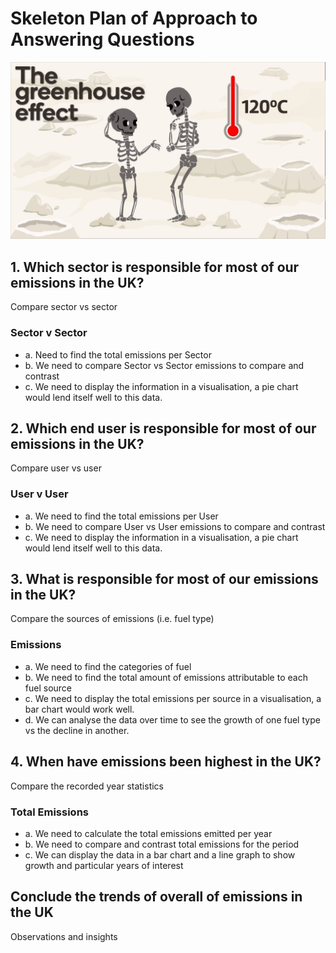 # Skeleton Plan of Approach to Answering Questions

![ghgskeleton](Images/maxresdefault.jpeg)

## 1. Which sector  is responsible for most of our emissions in the UK?

Compare sector vs sector

### Sector v Sector
- a. Need to find the total emissions per Sector
- b. We need to compare Sector vs Sector emissions to compare and contrast
- c. We need to display the information in a visualisation, a pie chart would lend itself well to this data. 


## 2. Which end user is responsible for most of our emissions in the UK?

 Compare user vs user 

 ### User v User
 - a. We need to find the total emissions per User
 - b. We need to compare User vs User emissions to compare and contrast
 - c. We need to display the information in a visualisation, a pie chart would lend itself well to this data. 
 
## 3. What is responsible for most of our emissions in the UK?

Compare the sources of emissions (i.e. fuel type)

### Emissions
- a. We need to find the categories of fuel 
- b. We need to find the total amount of emissions attributable to each fuel source
- c. We need to display the total emissions per source in a visualisation, a bar chart would work well. 
- d. We can analyse the data over time to see the growth of one fuel type vs the decline in another. 

## 4. When have emissions been highest in the UK?

Compare the recorded year statistics

### Total Emissions
- a. We need to calculate the total emissions emitted per year
- b. We need to compare and contrast total emissions for the period 
- c. We can display the data in a bar chart and a line graph to show growth and particular years of interest

 ## Conclude the trends of overall of emissions in the UK
Observations and insights
